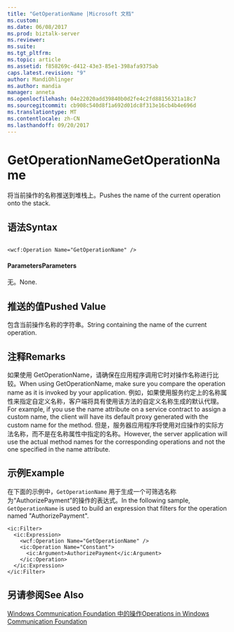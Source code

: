 ```yaml
---
title: "GetOperationName |Microsoft 文档"
ms.custom: 
ms.date: 06/08/2017
ms.prod: biztalk-server
ms.reviewer: 
ms.suite: 
ms.tgt_pltfrm: 
ms.topic: article
ms.assetid: f858269c-d412-43e3-85e1-398afa9375ab
caps.latest.revision: "9"
author: MandiOhlinger
ms.author: mandia
manager: anneta
ms.openlocfilehash: 04e22020add39840b0d2fe4c2fd88156321a18c7
ms.sourcegitcommit: cb908c540d8f1a692d01dc8f313e16cb4b4e696d
ms.translationtype: MT
ms.contentlocale: zh-CN
ms.lasthandoff: 09/20/2017
---
```

# <a name="getoperationname"></a><span data-ttu-id="a28a5-102">GetOperationName</span><span class="sxs-lookup"><span data-stu-id="a28a5-102">GetOperationName</span></span>
<span data-ttu-id="a28a5-103">将当前操作的名称推送到堆栈上。</span><span class="sxs-lookup"><span data-stu-id="a28a5-103">Pushes the name of the current operation onto the stack.</span></span>  
  
## <a name="syntax"></a><span data-ttu-id="a28a5-104">语法</span><span class="sxs-lookup"><span data-stu-id="a28a5-104">Syntax</span></span>  
  
```  
  
<wcf:Operation Name="GetOperationName" />  
```  
  
#### <a name="parameters"></a><span data-ttu-id="a28a5-105">Parameters</span><span class="sxs-lookup"><span data-stu-id="a28a5-105">Parameters</span></span>  
 <span data-ttu-id="a28a5-106">无。</span><span class="sxs-lookup"><span data-stu-id="a28a5-106">None.</span></span>  
  
## <a name="pushed-value"></a><span data-ttu-id="a28a5-107">推送的值</span><span class="sxs-lookup"><span data-stu-id="a28a5-107">Pushed Value</span></span>  
 <span data-ttu-id="a28a5-108">包含当前操作名称的字符串。</span><span class="sxs-lookup"><span data-stu-id="a28a5-108">String containing the name of the current operation.</span></span>  
  
## <a name="remarks"></a><span data-ttu-id="a28a5-109">注释</span><span class="sxs-lookup"><span data-stu-id="a28a5-109">Remarks</span></span>  
 <span data-ttu-id="a28a5-110">如果使用 GetOperationName，请确保在应用程序调用它时对操作名称进行比较。</span><span class="sxs-lookup"><span data-stu-id="a28a5-110">When using GetOperationName, make sure you compare the operation name as it is invoked by your application.</span></span> <span data-ttu-id="a28a5-111">例如，如果使用服务约定上的名称属性来指定自定义名称，客户端将具有使用该方法的自定义名称生成的默认代理。</span><span class="sxs-lookup"><span data-stu-id="a28a5-111">For example, if you use the name attribute on a service contract to assign a custom name, the client will have its default proxy generated with the custom name for the method.</span></span> <span data-ttu-id="a28a5-112">但是，服务器应用程序将使用对应操作的实际方法名称，而不是在名称属性中指定的名称。</span><span class="sxs-lookup"><span data-stu-id="a28a5-112">However, the server application will use the actual method names for the corresponding operations and not the one specified in the name attribute.</span></span>  
  
## <a name="example"></a><span data-ttu-id="a28a5-113">示例</span><span class="sxs-lookup"><span data-stu-id="a28a5-113">Example</span></span>  
 <span data-ttu-id="a28a5-114">在下面的示例中，`GetOperationName` 用于生成一个可筛选名称为“AuthorizePayment”的操作的表达式。</span><span class="sxs-lookup"><span data-stu-id="a28a5-114">In the following sample, `GetOperationName` is used to build an expression that filters for the operation named "AuthorizePayment".</span></span>  
  
```  
<ic:Filter>  
  <ic:Expression>  
    <wcf:Operation Name="GetOperationName" />  
    <ic:Operation Name="Constant">  
      <ic:Argument>AuthorizePayment</ic:Argument>  
    </ic:Operation>  
  </ic:Expression>  
</ic:Filter>  
```  
  
## <a name="see-also"></a><span data-ttu-id="a28a5-115">另请参阅</span><span class="sxs-lookup"><span data-stu-id="a28a5-115">See Also</span></span>  
 [<span data-ttu-id="a28a5-116">Windows Communication Foundation 中的操作</span><span class="sxs-lookup"><span data-stu-id="a28a5-116">Operations in Windows Communication Foundation</span></span>](../core/operations-in-windows-communication-foundation.md)